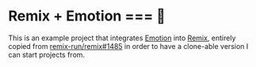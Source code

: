 # Remix + Emotion === 💜 

This is an example project that integrates [Emotion](https://emotion.sh) into [Remix](https://remix.run), entirely copied from [remix-run/remix#1485](https://github.com/remix-run/remix/pull/1485) in order to have a clone-able version I can start projects from.
